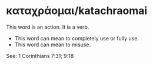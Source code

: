 # καταχράομαι/katachraomai
This word is an action. It is a verb.

* This word can mean to completely use or fully use.
* This word can mean to misuse.

See: 1 Corinthians 7:31; 9:18
